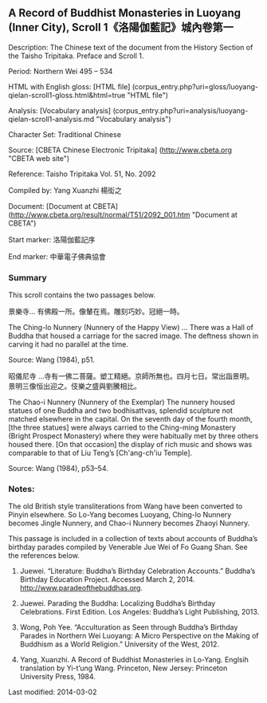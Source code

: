 ## A Record of Buddhist Monasteries in Luoyang (Inner City), Scroll 1《洛陽伽藍記》城內卷第一

Description: The Chinese text of the document from the History Section of the Taisho Tripitaka. Preface and Scroll 1.

Period: Northern Wei 495 – 534

HTML with English gloss: [HTML file] (corpus_entry.php?uri=gloss/luoyang-qielan-scroll1-gloss.html&html=true "HTML file")

Analysis: [Vocabulary analysis] (corpus_entry.php?uri=analysis/luoyang-qielan-scroll1-analysis.md "Vocabulary analysis")

Character Set: Traditional Chinese

Source: [CBETA Chinese Electronic Tripitaka] (http://www.cbeta.org "CBETA web site")

Reference: Taisho Tripitaka Vol. 51, No. 2092

Compiled by: Yang Xuanzhi 楊衒之

Document: [Document at CBETA] (http://www.cbeta.org/result/normal/T51/2092_001.htm "Document at CBETA")

Start marker: 洛陽伽藍記序

End marker: 中華電子佛典協會

### Summary
This scroll contains the two passages below.

景樂寺… 有佛殿一所。像輦在焉。雕刻巧妙。冠絕一時。

The Ching-lo Nunnery (Nunnery of the Happy View) … There was a Hall of Buddha that housed a carriage for the sacred image. The deftness shown in carving it had no parallel at the time.

Source: Wang (1984), p51.


昭儀尼寺 …寺有一佛二菩薩。塑工精絕。京師所無也。四月七日。常出詣景明。景明三像恒出迎之。伎樂之盛與劉騰相比。

The Chao-i Nunnery (Nunnery of the Exemplar) The nunnery housed statues of one Buddha and two bodhisattvas, splendid sculpture not matched elsewhere in the capital. On the seventh day of the fourth month, [the three statues] were always carried to the Ching-ming Monastery (Bright Prospect Monastery) where they were habitually met by three others housed there. [On that occasion] the display of rich music and shows was comparable to that of Liu Teng’s [Ch'ang-ch'iu Temple].

Source: Wang (1984), p53–54.

### Notes:
The old British style transliterations from Wang have been converted to Pinyin elsewhere. So Lo-Yang becomes Luoyang, Ching-lo Nunnery becomes Jingle Nunnery, and Chao-i Nunnery becomes Zhaoyi Nunnery.

This passage is included in a collection of texts about accounts of Buddha’s birthday parades compiled by Venerable Jue Wei of Fo Guang Shan. See the references below.

1. Juewei. “Literature: Buddha’s Birthday Celebration Accounts.” Buddha’s Birthday Education Project. Accessed March 2, 2014. <a href="http://www.paradeofthebuddhas.org">http://www.paradeofthebuddhas.org</a>.

2. Juewei. Parading the Buddha: Localizing Buddha’s Birthday Celebrations. First Edition. Los Angeles: Buddha’s Light Publishing, 2013.

3. Wong, Poh Yee. “Acculturation as Seen through Buddha’s Birthday Parades in Northern Wei Luoyang: A Micro Perspective on the Making of Buddhism as a World Religion.” University of the West, 2012.

4. Yang, Xuanzhi. A Record of Buddhist Monasteries in Lo-Yang. Englsih translation by  Yi-t’ung Wang. Princeton, New Jersey: Princeton University Press, 1984.

Last modified: 2014-03-02
